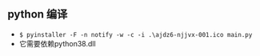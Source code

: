<!--
 * @Author: your name
 * @Date: 2020-11-10 15:21:11
 * @LastEditTime: 2020-11-10 16:04:43
 * @LastEditors: Please set LastEditors
 * @Description: In User Settings Edit
 * @FilePath: \project\README.md
-->
## python 编译
  - `$ pyinstaller -F -n notify -w -c -i .\ajdz6-njjvx-001.ico main.py`
  - 它需要依赖python38.dll